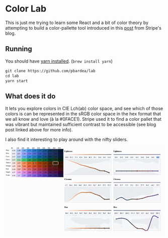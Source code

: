 # Color Lab

This is just me trying to learn some React and a bit of color theory by
attempting to build a color-pallette tool introduced in this
[post](https://stripe.com/blog/accessible-color-systems) from Stripe's
blog.

## Running

You should have [yarn
installed](https://classic.yarnpkg.com/en/docs/install/#mac-stable). (`brew
install yarn`)

```
git clone https://github.com/pbardea/lab
cd lab
yarn start
```

## What does it do

It lets you explore colors in CIE Lch(ab) color space, and see which of those
colors is can be represented in the sRGB color space in the hex format that we
all know and love (à la #0FACE1). Stripe used it to find a color pallet that was
vibrant but maintained sufficient contrast to be accessible (see blog post
linked above for more info).

I also find it interesting to play around with the nifty sliders.

![demo gif](./color-lab-artifacts/demo.gif)

